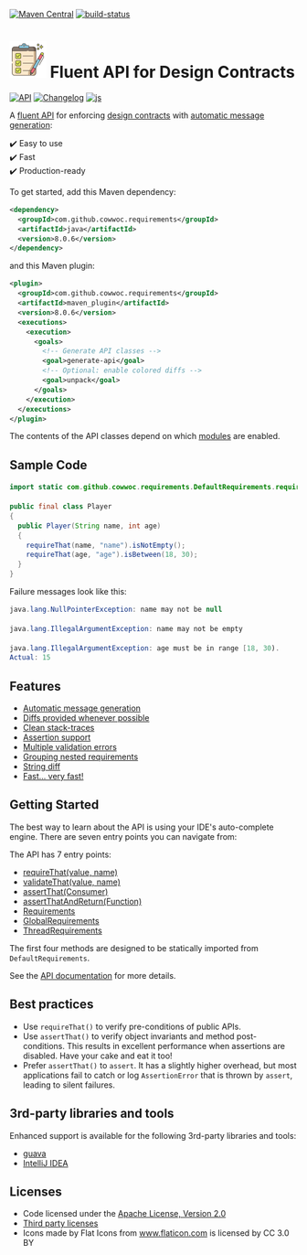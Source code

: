 [![Maven Central](https://maven-badges.herokuapp.com/maven-central/com.github.cowwoc.requirements/java/badge.svg)](https://search.maven.org/search?q=g:com.github.cowwoc.requirements)
[![build-status](../../workflows/Build/badge.svg)](../../actions?query=workflow%3ABuild)

# <img src="wiki/checklist.svg" width=64 height=64 alt="checklist"> Fluent API for Design Contracts

[![API](https://img.shields.io/badge/api_docs-5B45D5.svg)](https://cowwoc.github.io/requirements.java/8.0.5/docs/api/)
[![Changelog](https://img.shields.io/badge/changelog-A345D5.svg)](wiki/Changelog.md)
[![js](https://img.shields.io/badge/other%20languages-js-457FD5.svg)](../../../requirements.js)

A [fluent API](https://en.m.wikipedia.org/wiki/Fluent_interface) for enforcing
[design contracts](https://en.wikipedia.org/wiki/Design_by_contract) with
[automatic message generation](wiki/Features.md#automatic-message-generation):

✔️ Easy to use  
✔️ Fast  
✔️ Production-ready

To get started, add this Maven dependency:

```xml
<dependency>
  <groupId>com.github.cowwoc.requirements</groupId>
  <artifactId>java</artifactId>
  <version>8.0.6</version>
</dependency>
```

and this Maven plugin:

```xml
<plugin>
  <groupId>com.github.cowwoc.requirements</groupId>
  <artifactId>maven_plugin</artifactId>
  <version>8.0.6</version>
  <executions>
    <execution>
      <goals>
        <!-- Generate API classes -->
        <goal>generate-api</goal>
        <!-- Optional: enable colored diffs -->
        <goal>unpack</goal>
      </goals>
    </execution>
  </executions>
</plugin>
```

The contents of the API classes depend on which [modules](wiki/Supported_Libraries.md) are enabled.

## Sample Code

```java
import static com.github.cowwoc.requirements.DefaultRequirements.requireThat;

public final class Player
{
  public Player(String name, int age)
  {
    requireThat(name, "name").isNotEmpty();
    requireThat(age, "age").isBetween(18, 30);
  }
}
```

Failure messages look like this:

```java
java.lang.NullPointerException: name may not be null

java.lang.IllegalArgumentException: name may not be empty

java.lang.IllegalArgumentException: age must be in range [18, 30).
Actual: 15
```

## Features

* [Automatic message generation](wiki/Features.md#automatic-message-generation)
* [Diffs provided whenever possible](wiki/Features.md#diffs-provided-whenever-possible)
* [Clean stack-traces](wiki/Features.md#clean-stack-traces)
* [Assertion support](wiki/Features.md#assertion-support)
* [Multiple validation errors](wiki/Features.md#multiple-validation-errors)
* [Grouping nested requirements](wiki/Features.md#grouping-nested-requirements)
* [String diff](wiki/Features.md#string-diff)
* [Fast... very fast!](wiki/Performance.md)

## Getting Started

The best way to learn about the API is using your IDE's auto-complete engine.
There are seven entry points you can navigate from:

The API has 7 entry points:

* [requireThat(value, name)](https://cowwoc.github.io/requirements.java/8.0.5/docs/api/com.github.cowwoc.requirements/com/github/cowwoc/requirements/DefaultRequirements.html#requireThat(T,java.lang.String))
* [validateThat(value, name)](https://cowwoc.github.io/requirements.java/8.0.5/docs/api/com.github.cowwoc.requirements/com/github/cowwoc/requirements/DefaultRequirements.html#validateThat(T,java.lang.String))
* [assertThat(Consumer)](https://cowwoc.github.io/requirements.java/8.0.5/docs/api/com.github.cowwoc.requirements/com/github/cowwoc/requirements/DefaultRequirements.html#assertThat(java.util.function.Consumer))
* [assertThatAndReturn(Function)](https://cowwoc.github.io/requirements.java/8.0.5/docs/api/com.github.cowwoc.requirements/com/github/cowwoc/requirements/DefaultRequirements.html#assertThatAndReturn(java.util.function.Function))
* [Requirements](https://cowwoc.github.io/requirements.java/8.0.5/docs/api/com.github.cowwoc.requirements/com/github/cowwoc/requirements/Requirements.html)
* [GlobalRequirements](https://cowwoc.github.io/requirements.java/8.0.5/docs/api/com.github.cowwoc.requirements.java/com/github/cowwoc/requirements/java/GlobalRequirements.html)
* [ThreadRequirements](https://cowwoc.github.io/requirements.java/8.0.5/docs/api/com.github.cowwoc.requirements.java/com/github/cowwoc/requirements/java/ThreadRequirements.html)

The first four methods are designed to be statically imported from `DefaultRequirements`.

See the [API documentation](https://cowwoc.github.io/requirements.java/8.0.5/docs/api/) for more details.

## Best practices

* Use `requireThat()` to verify pre-conditions of public APIs.
* Use `assertThat()` to verify object invariants and method post-conditions.
  This results in excellent performance when assertions are disabled.
  Have your cake and eat it too!
* Prefer `assertThat()` to `assert`. It has a slightly higher overhead, but most applications fail to catch or 
log `AssertionError` that is thrown by `assert`, leading to silent failures.

## 3rd-party libraries and tools

Enhanced support is available for the following 3rd-party libraries and tools:

* [guava](wiki/Supported_Libraries.md)
* [IntelliJ IDEA](wiki/Supported_Tools.md)

## Licenses

* Code licensed under the [Apache License, Version 2.0](LICENSE)
* [Third party licenses](LICENSE-3RD-PARTY.md)
* Icons made by Flat Icons from www.flaticon.com is licensed by CC 3.0 BY
